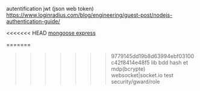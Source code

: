 autentification jwt (json web token)
https://www.loginradius.com/blog/engineering/guest-post/nodejs-authentication-guide/


<<<<<<< HEAD
[mongoose express](https://developer.mozilla.org/en-US/docs/Learn/Server-side/Express_Nodejs/mongoose)

=======
>>>>>>> 9779145dd19b8d63994ebf03100c42f8414e48f5
lib bdd
hash et mdp(bcrypte)
websocket|socket.io
test
security/gward/role